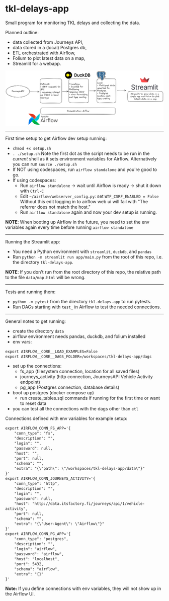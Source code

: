 # tkl-delays-app

Small program for monitoring TKL delays and collecting the data.

Planned outline:
- data collected from Journeys API,
- data stored in a (local) Postgres db,
- ETL orchestrated with Airflow,
- Folium to plot latest data on a map,
- Streamlit for a webapp.

![Project diagram](./diagram.png)

---

First time setup to get Airflow dev setup running:
- `chmod +x setup.sh`
- `. ./setup.sh` Note the first dot as the script needs to be run in the _current_ shell as it sets environment variables for Airflow. Alternatively you can run `source ./setup.sh`
- If NOT using codespaces, run `airflow standalone` and you're good to go.
- If using codespaces:
    - Run `airflow standalone` -> wait until Airflow is ready -> shut it down with `Ctrl-C`
    - Edit `~/airflow/webserver_config.py`: set `WTF_CSRF_ENABLED = False` Without this edit logging in to airflow web ui will fail with "The referrer does not match the host."
    - Run `airflow standalone` again and now your dev setup is running.

**NOTE**: When booting up Airflow in the future, you need to set the env variables again every time before running `airflow standalone`

---

Running the Streamlit app:
- You need a Python environment with `streamlit`, `duckdb`, and `pandas`
- Run `python -m streamlit run app/main.py` from the root of this repo, i.e. the directory `tkl-delays-app`.

**NOTE**: If you don't run from the root directory of this repo, the relative path to the file `data/map.html` will be wrong.

---

Tests and running them:
- `python -m pytest` from the directory `tkl-delays-app` to run pytests.
- Run DAGs starting with `test_` in Airflow to test the needed connections.

---

General notes to get running:
- create the directory `data`
- airflow environment needs pandas, duckdb, and folium installed
- env vars:
```
export AIRFLOW__CORE__LOAD_EXAMPLES=False
export AIRFLOW__CORE__DAGS_FOLDER=/workspaces/tkl-delays-app/dags
```
- set up the connections:
    - fs_app (filesystem connection, location for all saved files)
    - journeys_activity (http connection, JourneysAPI Vehicle Activity endpoint)
    - pg_app (Postgres connection, database details)
- boot up postgres (docker compose up)
    - run create_tables.sql commands if running for the first time or want to reset data
- you can test all the connections with the dags other than `etl`

Connections defined with env variables for example setup:
```
export AIRFLOW_CONN_FS_APP='{
    "conn_type": "fs",
    "description": "",
    "login": "",
    "password": null,
    "host": "",
    "port": null,
    "schema": "",
    "extra": "{\"path\": \"/workspaces/tkl-delays-app/data\"}"
}'
export AIRFLOW_CONN_JOURNEYS_ACTIVITY='{
    "conn_type": "http",
    "description": "",
    "login": "",
    "password": null,
    "host": "http://data.itsfactory.fi/journeys/api/1/vehicle-activity",
    "port": null,
    "schema": "",
    "extra": "{\"User-Agent\": \"Airflow\"}"
}'
export AIRFLOW_CONN_PG_APP='{
    "conn_type": "postgres",
    "description": "",
    "login": "airflow",
    "password": "airflow",
    "host": "localhost",
    "port": 5432,
    "schema": "airflow",
    "extra": "{}"
}'
```
**Note:** If you define connections with env variables, they will not show up in the Airflow UI.

